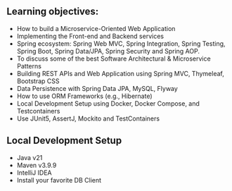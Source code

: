 ## Learning objectives:
- How to build a Microservice-Oriented Web Application
- Implementing the Front-end and Backend services
- Spring ecosystem: Spring Web MVC, Spring Integration, Spring Testing, Spring Boot, Spring Data/JPA, Spring Security and Spring AOP.
- To discuss some of the best Software Architectural & Microservice Patterns
- Building REST APIs and Web Application using Spring MVC, Thymeleaf, Bootstrap CSS
- Data Persistence with Spring Data JPA, MySQL, Flyway
- How to use ORM Frameworks (e.g., Hibernate)
- Local Development Setup using Docker, Docker Compose, and Testcontainers
- Use JUnit5, AssertJ, Mockito and TestContainers

## Local Development Setup
- Java v21
- Maven v3.9.9
- IntelliJ IDEA
- Install your favorite DB Client
